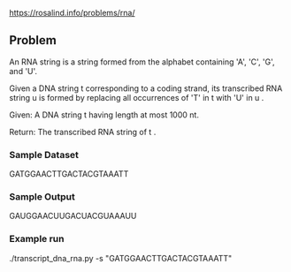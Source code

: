https://rosalind.info/problems/rna/

## Problem

An RNA string is a string formed from the alphabet containing 'A', 'C', 'G', and 'U'.

Given a DNA string t
 corresponding to a coding strand, its transcribed RNA string u
 is formed by replacing all occurrences of 'T' in t
 with 'U' in u
.

Given: A DNA string t
 having length at most 1000 nt.

Return: The transcribed RNA string of t
.

### Sample Dataset
GATGGAACTTGACTACGTAAATT

### Sample Output
GAUGGAACUUGACUACGUAAAUU

### Example run

./transcript_dna_rna.py -s "GATGGAACTTGACTACGTAAATT"